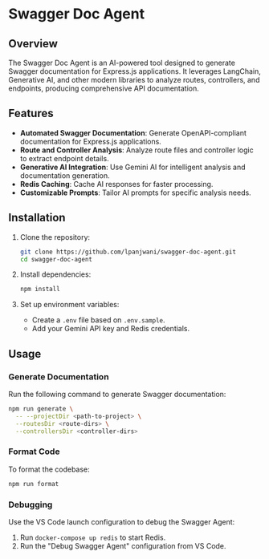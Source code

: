 # Swagger Doc Agent

## Overview

The Swagger Doc Agent is an AI-powered tool designed to generate Swagger documentation for Express.js applications. It leverages LangChain, Generative AI, and other modern libraries to analyze routes, controllers, and endpoints, producing comprehensive API documentation.

## Features

- **Automated Swagger Documentation**: Generate OpenAPI-compliant documentation for Express.js applications.
- **Route and Controller Analysis**: Analyze route files and controller logic to extract endpoint details.
- **Generative AI Integration**: Use Gemini AI for intelligent analysis and documentation generation.
- **Redis Caching**: Cache AI responses for faster processing.
- **Customizable Prompts**: Tailor AI prompts for specific analysis needs.

## Installation

1. Clone the repository:

   ```bash
   git clone https://github.com/lpanjwani/swagger-doc-agent.git
   cd swagger-doc-agent
   ```

2. Install dependencies:

   ```bash
   npm install
   ```

3. Set up environment variables:
   - Create a `.env` file based on `.env.sample`.
   - Add your Gemini API key and Redis credentials.

## Usage

### Generate Documentation

Run the following command to generate Swagger documentation:

```bash
npm run generate \
  -- --projectDir <path-to-project> \
  --routesDir <route-dirs> \
  --controllersDir <controller-dirs>
```

### Format Code

To format the codebase:

```bash
npm run format
```

### Debugging

Use the VS Code launch configuration to debug the Swagger Agent:

1. Run `docker-compose up redis` to start Redis.
2. Run the "Debug Swagger Agent" configuration from VS Code.
